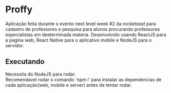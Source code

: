 # Proffy
Aplicação feita durante o evento next level week #2 da rocketseat para cadastro de professores e pesquisa para alunos procurando professores especialistas em deeterminada materia. Desenvolvido usando ReactJS para a pagina web, React Native para o aplicativo mobile e NodeJS para o servidor.

## Executando
Necessita do NodeJS para rodar.<br>
Recomendavel rodar o comando 'npm i' para instalar as dependencias de cada aplicação(web, mobile e server) antes de tentar rodar.

